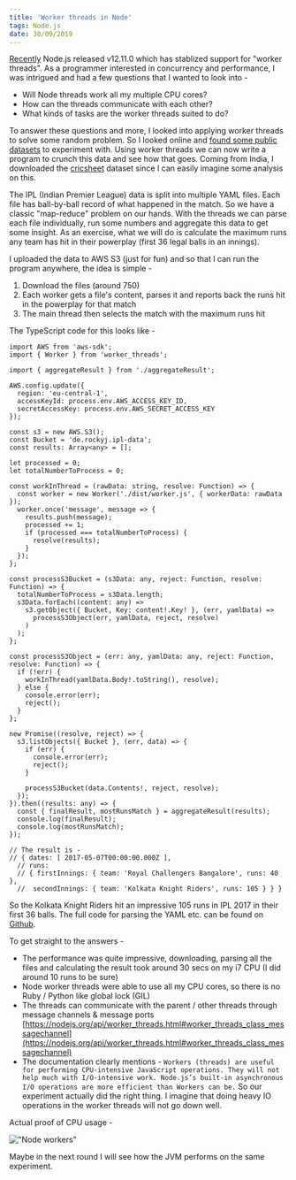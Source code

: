 ```yaml
---
title: 'Worker threads in Node'
tags: Node.js
date: 30/09/2019
---
```


[Recently](https://github.com/nodejs/node/blob/master/doc/changelogs/CHANGELOG_V12.md#12.11.0) Node.js released v12.11.0 which has stablized support for "worker threads". As a programmer interested in concurrency and performance, I was intrigued and had a few questions that I wanted to look into -

- Will Node threads work all my multiple CPU cores?
- How can the threads communicate with each other?
- What kinds of tasks are the worker threads suited to do?

To answer these questions and more, I looked into applying worker threads to solve some random problem. So I looked online and [found some public datasets](https://github.com/awesomedata/awesome-public-datasets#sports) to experiment with. Using worker threads we can now write a program to crunch this data and see how that goes. Coming from India, I downloaded the [cricsheet](https://cricsheet.org/) dataset since I can easily imagine some analysis on this.

The IPL (Indian Premier League) data is split into multiple YAML files. Each file has ball-by-ball record of what happened in the match. So we have a classic "map-reduce" problem on our hands. With the threads we can parse each file individually, run some numbers and aggregate this data to get some insight. As an exercise, what we will do is calculate the maximum runs any team has hit in their powerplay (first 36 legal balls in an innings).

I uploaded the data to AWS S3 (just for fun) and so that I can run the program anywhere, the idea is simple -

1. Download the files (around 750)
2. Each worker gets a file's content, parses it and reports back the runs hit in the powerplay for that match
3. The main thread then selects the match with the maximum runs hit

The TypeScript code for this looks like -

    import AWS from 'aws-sdk';
    import { Worker } from 'worker_threads';

    import { aggregateResult } from './aggregateResult';

    AWS.config.update({
      region: 'eu-central-1',
      accessKeyId: process.env.AWS_ACCESS_KEY_ID,
      secretAccessKey: process.env.AWS_SECRET_ACCESS_KEY
    });

    const s3 = new AWS.S3();
    const Bucket = 'de.rockyj.ipl-data';
    const results: Array<any> = [];

    let processed = 0;
    let totalNumberToProcess = 0;

    const workInThread = (rawData: string, resolve: Function) => {
      const worker = new Worker('./dist/worker.js', { workerData: rawData });
      worker.once('message', message => {
        results.push(message);
        processed += 1;
        if (processed === totalNumberToProcess) {
          resolve(results);
        }
      });
    };

    const processS3Bucket = (s3Data: any, reject: Function, resolve: Function) => {
      totalNumberToProcess = s3Data.length;
      s3Data.forEach((content: any) =>
        s3.getObject({ Bucket, Key: content!.Key! }, (err, yamlData) =>
          processS3Object(err, yamlData, reject, resolve)
        )
      );
    };

    const processS3Object = (err: any, yamlData: any, reject: Function, resolve: Function) => {
      if (!err) {
        workInThread(yamlData.Body!.toString(), resolve);
      } else {
        console.error(err);
        reject();
      }
    };

    new Promise((resolve, reject) => {
      s3.listObjects({ Bucket }, (err, data) => {
        if (err) {
          console.error(err);
          reject();
        }

        processS3Bucket(data.Contents!, reject, resolve);
      });
    }).then((results: any) => {
      const { finalResult, mostRunsMatch } = aggregateResult(results);
      console.log(finalResult);
      console.log(mostRunsMatch);
    });

    // The result is -
    // { dates: [ 2017-05-07T00:00:00.000Z ],
      // runs:
      // { firstInnings: { team: 'Royal Challengers Bangalore', runs: 40 },
      //  secondInnings: { team: 'Kolkata Knight Riders', runs: 105 } } }

So the Kolkata Knight Riders hit an impressive 105 runs in IPL 2017 in their first 36 balls. The full code for parsing the YAML etc. can be found on [Github](https://github.com/rocky-jaiswal/ipl-fun).

To get straight to the answers -

- The performance was quite impressive, downloading, parsing all the files and calculating the result took around 30 secs on my i7 CPU (I did around 10 runs to be sure)
- Node worker threads were able to use all my CPU cores, so there is no Ruby / Python like global lock (GIL)
- The threads can communicate with the parent / other threads through message channels & message ports [https://nodejs.org/api/worker_threads.html#worker_threads_class_messagechannel](https://nodejs.org/api/worker_threads.html#worker_threads_class_messagechannel)
- The documentation clearly mentions - `Workers (threads) are useful for performing CPU-intensive JavaScript operations. They will not help much with I/O-intensive work. Node.js’s built-in asynchronous I/O operations are more efficient than Workers can be.` So our experiment actually did the right thing. I imagine that doing heavy IO operations in the worker threads will not go down well.

Actual proof of CPU usage -

!["Node workers"](/images/node_worker_threads.png)

Maybe in the next round I will see how the JVM performs on the same experiment.
